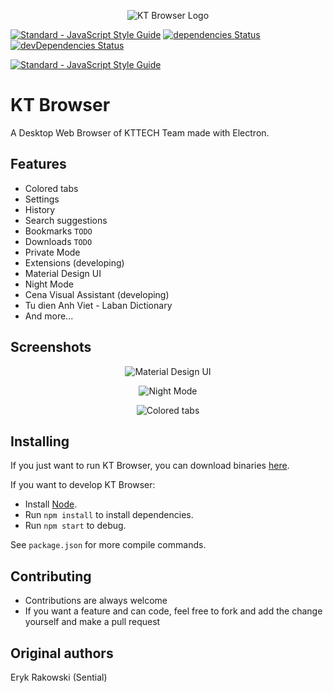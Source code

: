 <p align="center">
  <img alt="KT Browser Logo" src="http://kt-browser.com/ktbrowserlogo.png" />
</p>

[![Standard - JavaScript Style Guide](https://img.shields.io/badge/code_style-standard-brightgreen.svg)](http://standardjs.com)
[![dependencies Status](https://david-dm.org/KTTECHTeam/KT-Browser/status.svg)](https://david-dm.org/KTTECHTeam/KT-Browser)
[![devDependencies Status](https://david-dm.org/KTTECHTeam/KT-Browser/dev-status.svg)](https://david-dm.org/KTTECHTeam/KT-Browser?type=dev)

[![Standard - JavaScript Style Guide](https://cdn.rawgit.com/feross/standard/master/badge.svg)](https://github.com/feross/standard)

# KT Browser

A Desktop Web Browser of KTTECH Team made with Electron.

## Features
* Colored tabs
* Settings
* History
* Search suggestions
* Bookmarks `TODO`
* Downloads `TODO`
* Private Mode
* Extensions (developing)
* Material Design UI
* Night Mode
* Cena Visual Assistant (developing)
* Tu dien Anh Viet - Laban Dictionary
* And more...

## Screenshots

<p align="center">
  <img alt="Material Design UI" src="http://kt-browser.com/tinhnang1.png" />
</p>
<p align="center">
  <img alt="Night Mode" src="http://kt-browser.com/tinhnang2.png" />
</p>
<p align="center">
  <img alt="Colored tabs" src="http://kt-browser.com/tinhnang6.png" />
</p>

## Installing
If you just want to run KT Browser, you can download binaries [here](https://github.com/KTTECHTeam/KT-Browser/releases).

If you want to develop KT Browser:
* Install [Node](https://nodejs.org).
* Run `npm install` to install dependencies.
* Run `npm start` to debug.

See `package.json` for more compile commands.

## Contributing

* Contributions are always welcome
* If you want a feature and can code, feel free to fork and add the change yourself and make a pull request

## Original authors
Eryk Rakowski (Sential)
